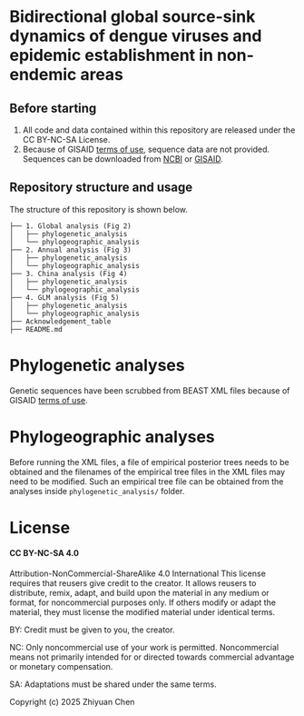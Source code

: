 # Bidirectional global source-sink dynamics of dengue viruses and epidemic establishment in non-endemic areas

## Before starting
1. All code and data contained within this repository are released under the CC BY-NC-SA License. 
2. Because of GISAID [terms of use](https://www.gisaid.org/registration/terms-of-use/), sequence data are not provided. Sequences can be downloaded from [NCBI](https://www.ncbi.nlm.nih.gov/labs/virus/vssi/#/) or [GISAID](https://www.gisaid.org/).

## Repository structure and usage
The structure of this repository is shown below. 
```
├── 1. Global analysis (Fig 2)
│   ├── phylogenetic_analysis
│   └── phylogeographic_analysis
├── 2. Annual analysis (Fig 3)
│   ├── phylogenetic_analysis
│   └── phylogeographic_analysis
├── 3. China analysis (Fig 4)
│   ├── phylogenetic_analysis
│   └── phylogeographic_analysis
├── 4. GLM analysis (Fig 5)
│   ├── phylogenetic_analysis
│   └── phylogeographic_analysis
├── Acknowledgement_table
├── README.md
```

# Phylogenetic analyses
Genetic sequences have been scrubbed from BEAST XML files because of GISAID [terms of use](https://www.gisaid.org/registration/terms-of-use/).

# Phylogeographic analyses
Before running the XML files, a file of empirical posterior trees needs to be obtained and the filenames of the empirical tree files in the XML files may need to be modified. Such an empirical tree file can be obtained from the analyses inside `phylogenetic_analysis/` folder.

<h1> License </h1>
<h4>CC BY-NC-SA 4.0 </h4>

Attribution-NonCommercial-ShareAlike 4.0 International
This license requires that reusers give credit to the creator. It allows reusers to distribute, remix, adapt, and build upon the material in any medium or format, for noncommercial purposes only. If others modify or adapt the material, they must license the modified material under identical terms.

BY: Credit must be given to you, the creator.

NC: Only noncommercial use of your work is permitted.
Noncommercial means not primarily intended for or directed towards commercial advantage or monetary compensation.

SA: Adaptations must be shared under the same terms.

Copyright (c) 2025 Zhiyuan Chen
